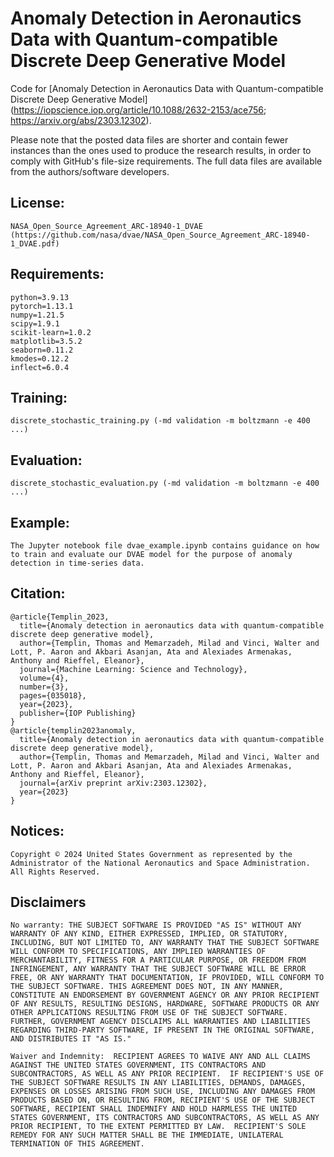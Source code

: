 # Anomaly Detection in Aeronautics Data with Quantum-compatible Discrete Deep Generative Model


Code for [Anomaly Detection in Aeronautics Data with Quantum-compatible Discrete Deep Generative Model] (https://iopscience.iop.org/article/10.1088/2632-2153/ace756; https://arxiv.org/abs/2303.12302).

Please note that the posted data files are shorter and contain fewer instances than the ones used to produce the research results, in order to comply with GitHub's file-size requirements. The full data files are available from the authors/software developers.


## License:
```
NASA_Open_Source_Agreement_ARC-18940-1_DVAE (https://github.com/nasa/dvae/NASA_Open_Source_Agreement_ARC-18940-1_DVAE.pdf)
```


## Requirements:
```
python=3.9.13
pytorch=1.13.1
numpy=1.21.5
scipy=1.9.1
scikit-learn=1.0.2
matplotlib=3.5.2
seaborn=0.11.2
kmodes=0.12.2
inflect=6.0.4
```


## Training:
```
discrete_stochastic_training.py (-md validation -m boltzmann -e 400 ...)
```


## Evaluation:
```
discrete_stochastic_evaluation.py (-md validation -m boltzmann -e 400 ...)
```


## Example:
```
The Jupyter notebook file dvae_example.ipynb contains guidance on how to train and evaluate our DVAE model for the purpose of anomaly detection in time-series data.
```


## Citation:
```
@article{Templin_2023,
  title={Anomaly detection in aeronautics data with quantum-compatible discrete deep generative model},
  author={Templin, Thomas and Memarzadeh, Milad and Vinci, Walter and Lott, P. Aaron and Akbari Asanjan, Ata and Alexiades Armenakas, Anthony and Rieffel, Eleanor},
  journal={Machine Learning: Science and Technology},
  volume={4},
  number={3},
  pages={035018},
  year={2023},
  publisher={IOP Publishing}
}
@article{templin2023anomaly,
  title={Anomaly detection in aeronautics data with quantum-compatible discrete deep generative model},
  author={Templin, Thomas and Memarzadeh, Milad and Vinci, Walter and Lott, P. Aaron and Akbari Asanjan, Ata and Alexiades Armenakas, Anthony and Rieffel, Eleanor},
  journal={arXiv preprint arXiv:2303.12302},
  year={2023}
}
```


## Notices:
```
Copyright © 2024 United States Government as represented by the Administrator of the National Aeronautics and Space Administration.  All Rights Reserved.
```


## Disclaimers
```
No warranty: THE SUBJECT SOFTWARE IS PROVIDED "AS IS" WITHOUT ANY WARRANTY OF ANY KIND, EITHER EXPRESSED, IMPLIED, OR STATUTORY, INCLUDING, BUT NOT LIMITED TO, ANY WARRANTY THAT THE SUBJECT SOFTWARE WILL CONFORM TO SPECIFICATIONS, ANY IMPLIED WARRANTIES OF MERCHANTABILITY, FITNESS FOR A PARTICULAR PURPOSE, OR FREEDOM FROM INFRINGEMENT, ANY WARRANTY THAT THE SUBJECT SOFTWARE WILL BE ERROR FREE, OR ANY WARRANTY THAT DOCUMENTATION, IF PROVIDED, WILL CONFORM TO THE SUBJECT SOFTWARE. THIS AGREEMENT DOES NOT, IN ANY MANNER, CONSTITUTE AN ENDORSEMENT BY GOVERNMENT AGENCY OR ANY PRIOR RECIPIENT OF ANY RESULTS, RESULTING DESIGNS, HARDWARE, SOFTWARE PRODUCTS OR ANY OTHER APPLICATIONS RESULTING FROM USE OF THE SUBJECT SOFTWARE.  FURTHER, GOVERNMENT AGENCY DISCLAIMS ALL WARRANTIES AND LIABILITIES REGARDING THIRD-PARTY SOFTWARE, IF PRESENT IN THE ORIGINAL SOFTWARE, AND DISTRIBUTES IT "AS IS."

Waiver and Indemnity:  RECIPIENT AGREES TO WAIVE ANY AND ALL CLAIMS AGAINST THE UNITED STATES GOVERNMENT, ITS CONTRACTORS AND SUBCONTRACTORS, AS WELL AS ANY PRIOR RECIPIENT.  IF RECIPIENT'S USE OF THE SUBJECT SOFTWARE RESULTS IN ANY LIABILITIES, DEMANDS, DAMAGES, EXPENSES OR LOSSES ARISING FROM SUCH USE, INCLUDING ANY DAMAGES FROM PRODUCTS BASED ON, OR RESULTING FROM, RECIPIENT'S USE OF THE SUBJECT SOFTWARE, RECIPIENT SHALL INDEMNIFY AND HOLD HARMLESS THE UNITED STATES GOVERNMENT, ITS CONTRACTORS AND SUBCONTRACTORS, AS WELL AS ANY PRIOR RECIPIENT, TO THE EXTENT PERMITTED BY LAW.  RECIPIENT'S SOLE REMEDY FOR ANY SUCH MATTER SHALL BE THE IMMEDIATE, UNILATERAL TERMINATION OF THIS AGREEMENT. 
```

